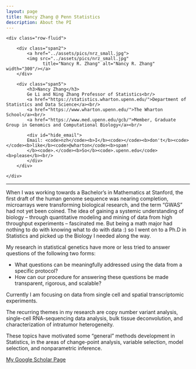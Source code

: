```yaml
---
layout: page
title: Nancy Zhang @ Penn Statistics
description: About the PI
---
```



<div class="container">

    <div class="row-fluid">
        
        <div class="span2">
            <a href="../assets/pics/nrz_small.jpg">
            <img src="../assets/pics/nrz_small.jpg"
                  title="Nancy R. Zhang" alt="Nancy R. Zhang"  width="300"/></a>
        </div>

        <div class="span5">
            <h3>Nancy Zhang</h3>
            Ge Li and Ning Zhang Professor of Statistics<br/>
            <a href="https://statistics.wharton.upenn.edu/">Department of Statistics and Data Science</a><br/>
            <a href="https://www.wharton.upenn.edu/">The Wharton School</a><br/>
            <a href="https://www.med.upenn.edu/gcb/">Member, Graduate Group in Genomics and Computational Biology</a><br/>
            
            <div id="hide_email">
            Email: <code>nzh</code><b>I</b><code></code><b>don't</b><code></code><b>like</b><code>@wharton</code><b>spam!
            </b><code>.</code><b>So</b><code>.upenn.edu</code><b>please</b><br/>
            </div>
        </div>

    </div>
</div>




<hr />

When I was working towards a Bachelor’s in Mathematics at Stanford, the first draft of the human genome sequence was nearing completion, microarrays were transforming biological research, and the term “GWAS” had not yet been coined.  The idea of gaining a systemic understanding of biology – through quantitative modeling and mining of data from high throughput experiments – fascinated me.  But being a math major had nothing to do with knowing what to do with data :) so I went on to a Ph.D in Statistics and picked up the Biology I needed along the way.  

My research in statistical genetics have more or less tried to answer questions of the following two forms:  

- What questions can be meaningfully addressed using the data from a specific protocol?
- How can our procedure for answering these questions be made transparent, rigorous, and scalable?  

Currently I am focusing on data from single cell and spatial transcriptomic experiments. 

The recurring themes in my research are copy number variant analysis, single-cell RNA-sequencing data analysis, bulk tissue deconvolution, and characterization of intratumor heterogeneity.  

These topics have motivated some “general” methods development in Statistics, in the areas of change-point analysis, variable selection, model selection, and nonparametric inference.

[My Google Scholar Page](https://scholar.google.com/citations?user=6EErockAAAAJ&hl=en)
